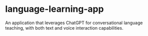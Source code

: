 # language-learning-app
An application that leverages ChatGPT for conversational language teaching, with both text and voice interaction capabilities.
